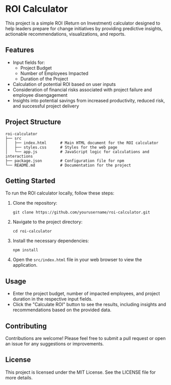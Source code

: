 # ROI Calculator

This project is a simple ROI (Return on Investment) calculator designed to help leaders prepare for change initiatives by providing predictive insights, actionable recommendations, visualizations, and reports.

## Features

- Input fields for:
  - Project Budget
  - Number of Employees Impacted
  - Duration of the Project
- Calculation of potential ROI based on user inputs
- Consideration of financial risks associated with project failure and employee disengagement
- Insights into potential savings from increased productivity, reduced risk, and successful project delivery

## Project Structure

```
roi-calculator
├── src
│   ├── index.html      # Main HTML document for the ROI calculator
│   ├── styles.css      # Styles for the web page
│   └── app.js          # JavaScript logic for calculations and interactions
├── package.json        # Configuration file for npm
└── README.md           # Documentation for the project
```

## Getting Started

To run the ROI calculator locally, follow these steps:

1. Clone the repository:
   ```
   git clone https://github.com/yourusername/roi-calculator.git
   ```

2. Navigate to the project directory:
   ```
   cd roi-calculator
   ```

3. Install the necessary dependencies:
   ```
   npm install
   ```

4. Open the `src/index.html` file in your web browser to view the application.

## Usage

- Enter the project budget, number of impacted employees, and project duration in the respective input fields.
- Click the "Calculate ROI" button to see the results, including insights and recommendations based on the provided data.

## Contributing

Contributions are welcome! Please feel free to submit a pull request or open an issue for any suggestions or improvements.

## License

This project is licensed under the MIT License. See the LICENSE file for more details.